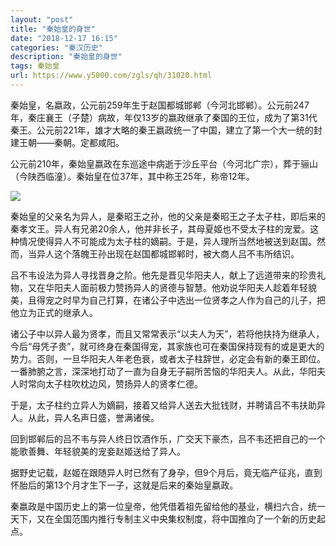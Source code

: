 ```yaml
---
layout: "post"
title: "秦始皇的身世"
date: "2018-12-17 16:15"
categories: "秦汉历史"
description: "秦始皇的身世"
tags: 秦始皇
url: https://www.y5000.com/zgls/qh/31020.html
---
```






秦始皇，名嬴政，公元前259年生于赵国都城邯郸（今河北邯郸）。公元前247年，秦庄襄王（子楚）病故，年仅13岁的嬴政继承了秦国的王位，成为了第31代秦王。公元前221年，雄才大略的秦王嬴政统一了中国，建立了第一个大一统的封建王朝——秦朝。定都咸阳。

公元前210年，秦始皇嬴政在东巡途中病逝于沙丘平台（今河北广宗），葬于骊山（今陕西临潼）。秦始皇在位37年，其中称王25年，称帝12年。

![](https://img.y5000.com/uploads/allimg/180622/8-1P622152622622.jpg)

秦始皇的父亲名为异人，是秦昭王之孙，他的父亲是秦昭王之子太子柱，即后来的秦孝文王。异人有兄弟20余人，他并非长子，其母夏姬也不受太子柱的宠爱。这种情况使得异人不可能成为太子柱的嫡嗣。于是，异人理所当然地被送到赵国。然而，当异人这个落魄王孙出现在赵国都城邯郸时，被大商人吕不韦所结识。

吕不韦设法为异人寻找晋身之阶。他先是晋见华阳夫人，献上了远道带来的珍贵礼物，又在华阳夫人面前极力赞扬异人的贤德与智慧。他劝说华阳夫人趁着年轻貌美，且得宠之时早为自己打算，在诸公子中选出一位贤孝之人作为自己的儿子，把他立为正式的继承人。

诸公子中以异人最为贤孝，而且又常常表示“以夫人为天”，若将他扶持为继承人，今后“母凭子贵”，就可终身在秦国得宠，其家族也可在秦国保持现有的或是更大的势力。否则，一旦华阳夫人年老色衰，或者太子柱辞世，必定会有新的秦王即位。一番肺腑之言，深深地打动了一直为自身无子嗣所苦恼的华阳夫人。从此，华阳夫人时常向太子柱吹枕边风，赞扬异人的贤孝仁德。

于是，太子柱约立异人为嫡嗣，接着又给异人送去大批钱财，并聘请吕不韦扶助异人。从此，异人名声日盛，誉满诸侯。

回到邯郸后的吕不韦与异人终日饮酒作乐，广交天下豪杰，吕不韦还把自己的一个能歌善舞、年轻貌美的宠妾赵姬送给了异人。

据野史记载，赵姬在跟随异人时已然有了身孕，但9个月后，竟无临产征兆，直到怀胎后的第13个月才生下一子，这就是后来的秦始皇嬴政。

秦嬴政是中国历史上的第一位皇帝，他凭借着祖先留给他的基业，横扫六合，统一天下，又在全国范围内推行专制主义中央集权制度，将中国推向了一个新的历史起点。
